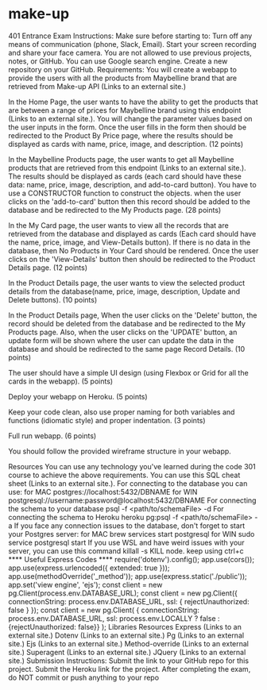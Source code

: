 # make-up
401 Entrance Exam
Instructions:
Make sure before starting to:
Turn off any means of communication (phone, Slack, Email).
Start your screen recording and share your face camera.
You are not allowed to use previous projects, notes, or GitHub.
You can use Google search engine.
Create a new repository on your GitHub.
Requirements:
You will create a webapp to provide the users with all the products from Maybelline brand that are retrieved from Make-up API (Links to an external site.)

In the Home Page, the user wants to have the ability to get the products that are between a range of prices for Maybelline brand using this endpoint (Links to an external site.). You will change the parameter values based on the user inputs in the form. Once the user fills in the form then should be redirected to the Product By Price page, where the results should be displayed as cards with name, price, image, and description. (12 points)

In the Maybelline Products page, the user wants to get all Maybelline products that are retrieved from this endpoint (Links to an external site.). The results should be displayed as cards (each card should have these data: name, price, image, description, and add-to-card button). You have to use a CONSTRUCTOR function to construct the objects. when the user clicks on the 'add-to-card' button then this record should be added to the database and be redirected to the My Products page. (28 points)

In the My Card page, the user wants to view all the records that are retrieved from the database and displayed as cards (Each card should have the name, price, image, and View-Details button). If there is no data in the database, then No Products in Your Card should be rendered. Once the user clicks on the 'View-Details' button then should be redirected to the Product Details page. (12 points)

In the Product Details page, the user wants to view the selected product details from the database(name, price, image, description, Update and Delete buttons). (10 points)

In the Product Details page, When the user clicks on the 'Delete' button, the record should be deleted from the database and be redirected to the My Products page. Also, when the user clicks on the 'UPDATE' button, an update form will be shown where the user can update the data in the database and should be redirected to the same page Record Details. (10 points)

The user should have a simple UI design (using Flexbox or Grid for all the cards in the webapp). (5 points)

Deploy your webapp on Heroku. (5 points)

Keep your code clean, also use proper naming for both variables and functions (idiomatic style) and proper indentation. (3 points)

Full run webapp. (6 points)

You should follow the provided wireframe structure in your webapp.

Resources
You can use any technology you've learned during the code 301 course to achieve the above requirements.
You can use this SQL cheat sheet (Links to an external site.).
For connecting to the database you can use:
for MAC   postgres://localhost:5432/DBNAME
for WIN   postgresql://username:password@localhost:5432/DBNAME
For connecting the schema to your database    psql -f <path/to/schemaFile> -d <database-name>
For connecting the schema to Heroku     heroku pg:psql -f <path/to/schemaFile> -a <heroku-app-name>
If you face any connection issues to the database, don't forget to start your Postgres server:
for MAC     brew services start postgresql
for WIN  sudo service postgresql start
If you use WSL and have weird issues with your server, you can use this command  killall -s KILL node. keep using ctrl+c
**** Useful Express Codes ****
require('dotenv').config();
app.use(cors());
app.use(express.urlencoded({ extended: true }));
app.use(methodOverride('_method'));
app.use(express.static('./public'));
app.set('view engine', 'ejs');
const client = new pg.Client(process.env.DATABASE_URL);
const client = new pg.Client({ connectionString: process.env.DATABASE_URL, ssl: { rejectUnauthorized: false } });
const client = new pg.Client( { connectionString: process.env.DATABASE_URL, ssl: process.env.LOCALLY ? false : {rejectUnauthorized: false}} );
Libraries Resources
Express (Links to an external site.)
Dotenv (Links to an external site.)
Pg (Links to an external site.)
Ejs (Links to an external site.)
Method-override (Links to an external site.)
Superagent (Links to an external site.)
JQuery (Links to an external site.)
Submission Instructions:
Submit the link to your GitHub repo for this project.
Submit the Heroku link for the project.
After completing the exam, do NOT commit or push anything to your repo